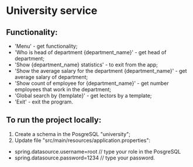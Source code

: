 # University service

## Functionality:
  * 'Menu' - get functionality;
  * 'Who is head of department {department_name}' - get head of department;
  * 'Show {department_name} statistics' - to exit from the app;
  * 'Show the average salary for the department {department_name}' - get average salary of department;
  * 'Show count of employee for {department_name}' -  get number employees that work in the department;
  * 'Global search by {template}' - get lectors by a template;
  * 'Exit' - exit the program.

## To run the project locally:
1. Create a schema in the PosgreSQL "university";
2. Update file "src/main/resources/application.properties":
* spring.datasource.username=root // type your role in the PosgreSQL
* spring.datasource.password=1234 // type your password.
